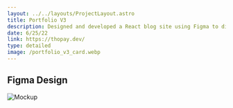 ```yaml
---
layout: ../../layouts/ProjectLayout.astro
title: Portfolio V3
description: Designed and developed a React blog site using Figma to display my past works, ideas, and experiences.
date: 6/25/22
link: https://thopay.dev/
type: detailed
image: /portfolio_v3_card.webp
---
```

## Figma Design
![Mockup](/portfolio_v3.png)

